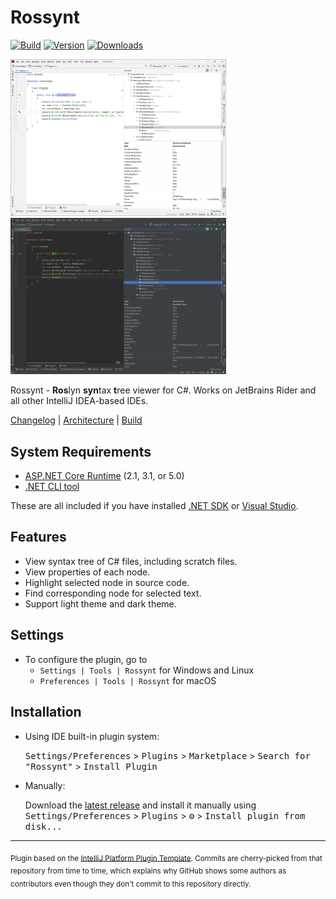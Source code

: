 # Rossynt

[![Build](https://github.com/GitHubPang/Rossynt/actions/workflows/build.yml/badge.svg)](https://github.com/GitHubPang/Rossynt/actions/workflows/build.yml)
[![Version](https://img.shields.io/jetbrains/plugin/v/16902.svg)](https://plugins.jetbrains.com/plugin/16902)
[![Downloads](https://img.shields.io/jetbrains/plugin/d/16902.svg)](https://plugins.jetbrains.com/plugin/16902)

<img src="docs/screenshot01.png" width="345" /> <img src="docs/screenshot02.png" width="345" />

<!-- Plugin description -->
Rossynt - **Ros**lyn **syn**tax **t**ree viewer for C#. Works on JetBrains Rider and all other IntelliJ IDEA-based IDEs.

[Changelog](CHANGELOG.md)
| [Architecture](docs/architecture.md)
| [Build](docs/build.md)

## System Requirements

* [ASP.NET Core Runtime](https://dotnet.microsoft.com/download/dotnet) (2.1, 3.1, or 5.0)
* [.NET CLI tool](https://docs.microsoft.com/en-us/dotnet/core/tools/)

These are all included if you have installed [.NET SDK](https://dotnet.microsoft.com/download/dotnet) or [Visual Studio](https://visualstudio.microsoft.com/downloads/).

## Features

* View syntax tree of C# files, including scratch files.
* View properties of each node.
* Highlight selected node in source code.
* Find corresponding node for selected text.
* Support light theme and dark theme.

## Settings

* To configure the plugin, go to
    * `Settings | Tools | Rossynt` for Windows and Linux
    * `Preferences | Tools | Rossynt` for macOS

<!-- Plugin description end -->

## Installation

- Using IDE built-in plugin system:

  <kbd>Settings/Preferences</kbd> > <kbd>Plugins</kbd> > <kbd>Marketplace</kbd> > <kbd>Search for "Rossynt"</kbd> >
  <kbd>Install Plugin</kbd>

- Manually:

  Download the [latest release](https://github.com/GitHubPang/Rossynt/releases/latest) and install it manually using
  <kbd>Settings/Preferences</kbd> > <kbd>Plugins</kbd> > <kbd>⚙️</kbd> > <kbd>Install plugin from disk...</kbd>

---
<sub>Plugin based on the [IntelliJ Platform Plugin Template][template]. Commits are cherry-picked from that repository from time to time, which explains why GitHub shows some authors as contributors even though they don't commit to this repository directly.</sub>

[template]: https://github.com/JetBrains/intellij-platform-plugin-template
